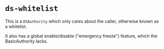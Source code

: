 `ds-whitelist`
===

This is a `DSAuthority` which only cares about the caller, otherwise known as a whitelist.

It also has a global enable/disable ("emergency freeze") feature, which the BasicAuthority lacks.
